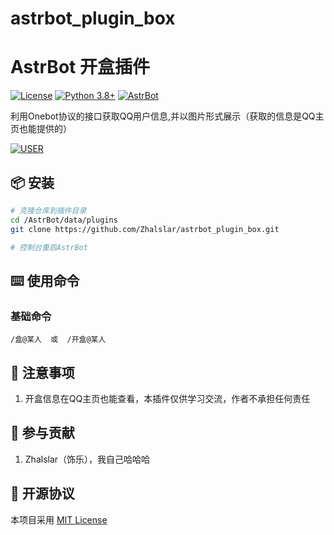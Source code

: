 # astrbot_plugin_box
# AstrBot 开盒插件

[![License](https://img.shields.io/badge/License-MIT-green.svg)](https://opensource.org/licenses/MIT)
[![Python 3.8+](https://img.shields.io/badge/Python-3.8%2B-blue.svg)](https://www.python.org/)
[![AstrBot](https://img.shields.io/badge/AstrBot-3.4%2B-orange.svg)](https://github.com/Soulter/AstrBot)

利用Onebot协议的接口获取QQ用户信息,并以图片形式展示（获取的信息是QQ主页也能提供的）

[![USER](https://img.shields.io/badge/user-Meguminlove-blue)](https://github.com/Meguminlove)



## 📦 安装

```bash
# 克隆仓库到插件目录
cd /AstrBot/data/plugins
git clone https://github.com/Zhalslar/astrbot_plugin_box.git

# 控制台重启AstrBot
```

## ⌨️ 使用命令

### 基础命令
```plaintext
/盒@某人  或  /开盒@某人
```
## 📌 注意事项
1. 开盒信息在QQ主页也能查看，本插件仅供学习交流，作者不承担任何责任


## 🤝 参与贡献
1. Zhalslar（饰乐），我自己哈哈哈


## 📜 开源协议
本项目采用 [MIT License](LICENSE)
